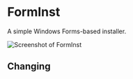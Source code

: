 # FormInst
A simple Windows Forms-based installer.

![Screenshot of FormInst](../master/_IMAGES/FIScreen.png)

## Changing
